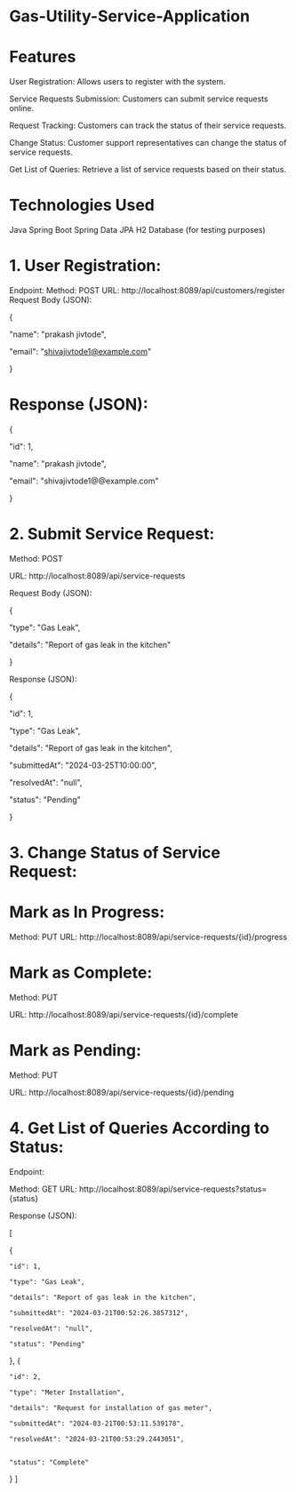 # Gas-Utility-Service-Application

# Features

User Registration: Allows users to register with the system.

Service Requests Submission: Customers can submit service requests online.

Request Tracking: Customers can track the status of their service requests.

Change Status: Customer support representatives can change the status of service requests.

Get List of Queries: Retrieve a list of service requests based on their status.

# Technologies Used
Java
Spring Boot
Spring Data JPA
H2 Database (for testing purposes)

# 1. User Registration:
Endpoint:
Method: POST
URL: http://localhost:8089/api/customers/register
Request Body (JSON):

{

  "name": "prakash jivtode",
  
  "email": "shivajivtode1@example.com"
  
}

# Response (JSON):

{

  "id": 1,
  
  "name": "prakash jivtode",
  
  "email": "shivajivtode1@@example.com"
  
}

# 2. Submit Service Request:


Method: POST

URL: http://localhost:8089/api/service-requests

Request Body (JSON):

{

  "type": "Gas Leak",
  
  "details": "Report of gas leak in the kitchen"
  
}

Response (JSON):


{

  "id": 1,
  
  "type": "Gas Leak",
  
  "details": "Report of gas leak in the kitchen",
  
  "submittedAt": "2024-03-25T10:00:00",
  
  "resolvedAt": "null",
  
  "status": "Pending"
  
}

# 3. Change Status of Service Request:

# Mark as In Progress:
Method: PUT
URL: http://localhost:8089/api/service-requests/{id}/progress



# Mark as Complete:
Method: PUT

URL: http://localhost:8089/api/service-requests/{id}/complete



# Mark as Pending:

Method: PUT

URL: http://localhost:8089/api/service-requests/{id}/pending



# 4. Get List of Queries According to Status:
Endpoint:

Method: GET
URL: http://localhost:8089/api/service-requests?status={status}



Response (JSON):

[

  {

    "id": 1,
    
    "type": "Gas Leak",
    
    "details": "Report of gas leak in the kitchen",
    
    "submittedAt": "2024-03-21T00:52:26.3857312",
    
    "resolvedAt": "null",
    
    "status": "Pending"
  },
  {
  
    "id": 2,
    
    "type": "Meter Installation",
    
    "details": "Request for installation of gas meter",
    
    "submittedAt": "2024-03-21T00:53:11.539178",
    
    "resolvedAt": "2024-03-21T00:53:29.2443051",
  
    
    "status": "Complete"
    
  }
]



